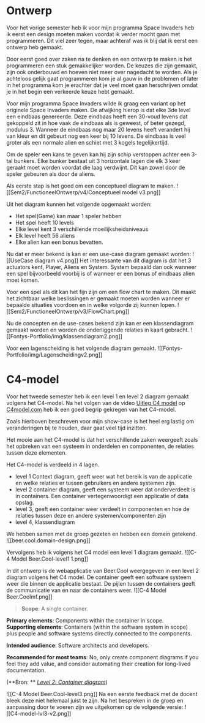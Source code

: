 # Ontwerp

Voor het vorige semester heb ik voor mijn programma Space Invaders heb ik eerst een design moeten maken voordat ik verder mocht gaan met programmeren.
Dit viel zeer tegen, maar achteraf was ik blij dat ik eerst een ontwerp heb gemaakt.

Door eerst goed over zaken na te denken en een ontwerp te maken is het programmeren een stuk gemakkelijker worden. De keuzes die zijn gemaakt, zijn ook onderbouwd en hoeven niet meer over nagedacht te worden.
Als je achteloos gelijk gaat programmeren kom je al gauw in de problemen of later in het programma kom je erachter dat je veel moet gaan herschrijven omdat je in het begin een verkeerde keuze hebt gemaakt.

Voor mijn programma Space Invaders wilde ik graag een variant op het originele Space Invaders maken. De afwijking hierop is dat elke 3de level een eindbaas genereerde. Deze eindbaas heeft een 30-voud levens dat gekoppeld zit in hoe vaak de eindbaas als is geweest, of beter gezegd, modulus 3.
Wanneer de eindbaas nog maar 20 levens heeft verandert hij van kleur en dit gebeurt nog een keer bij 10 levens. De eindbaas is veel groter als een normale alien en schiet met 3 kogels tegelijkertijd.

Om de speler een kans te geven kan hij zijn schip verstoppen achter een 3-tal bunkers. Elke bunker bestaat uit 3 horizontale lagen die elk 3 keer geraakt moet worden voordat die laag verdwijnt. Dit kan zowel door de speler gebeuren als door de aliens. 

Als eerste stap is het goed om een conceptueel diagram te maken.
![[Sem2/FunctioneelOntwerp/v4/Conceptueel model v3.png]]

Uit het diagram kunnen het volgende opgemaakt worden:
- Het spel(Game) kan maar 1 speler hebben
- Het spel heeft 10 levels
- Elke level kent 3 verschillende moeilijksheidsniveaus
- Elk level heeft 56 aliens
- Elke alien kan een bonus bevatten.

Nu dat er meer bekend is kan er een use-case diagram gemaakt worden:
![[UseCase diagram v4.png]]
Het interessante van dit diagram is dat het 3 actuators kent, Player, Aliens en System.
System bepaald dan ook wanneer een spel bijvoorbeeld voorbij is of wanneer er een bonus of eindbaas alien moet komen.

Voor een spel als dit kan het fijn zijn om een flow chart te maken. Dit maakt het zichtbaar welke beslissingen er gemaakt moeten worden wanneer er bepaalde situaties voordoen en in welke volgorde zij kunnen lopen.
![[Sem2/FunctioneelOntwerp/v3/FlowChart.png]]

Nu de concepten en de use-cases bekend zijn kan er een klassendiagram gemaakt worden en worden de onderliggende relaties in kaart gebracht.
![[Fontys-Portfolio/img/klassendiagram2.png]]

Voor een lagenscheiding is het volgende diagram gemaakt.
![[Fontys-Portfolio/img/Lagenscheidingv2.png]]

# C4-model
Voor het tweede semester heb ik een level 1 en level 2 diagram gemaakt volgens het C4-model. Na het volgen van de video [Uitleg C4 model](https://youtu.be/x2-rSnhpw0g) op [C4model.com](https://c4model.com/) heb ik een goed begrip gekregen van het C4-model.

Zoals hierboven beschreven voor mijn show-case is het heel erg lastig om veranderingen bij te houden, daar gaat veel tijd inzitten.

Het mooie aan het C4-model is dat het verschillende zaken weergeeft zoals het opbreken van een systeem in onderdelen en componenten, de relaties tussen deze elementen.

Het C4-model is verdeeld in 4 lagen.
- level 1 Context diagram, geeft weer wat het bereik is van de applicatie en welke relaties er tussen gebruikers en andere systemen zijn.
- level 2 container diagram, geeft een systeem weer dat onderverdeelt is in containers. Een container vertegenwoordigt een applicatie of data opslag.
- level 3, geeft een container weer verdeelt in componenten en hoe de relaties tussen deze en andere systemen/componenten zijn
- level 4, klassendiagram

We hebben samen met de groep gezeten en hebben een domein getekend.
![[beer.cool.domain-design.png]]

Vervolgens heb ik volgens het C4 model een level 1 diagram gemaakt.
![[C-4 Model Beer.Cool-level1 1.png]]

In dit ontwerp is de webapplicatie van Beer.Cool weergegeven in een level 2 diagram volgens het C4 model. De container geeft een software systeem weer die binnen de applicatie bestaat. De pijlen tussen de containers geeft de communicatie van en naar de containers weer.
![[C-4 Model Beer.Coolmf.png]]

>**Scope**: A single container.
>
**Primary elements**: Components within the container in scope.  
**Supporting elements**: Containers (within the software system in scope) plus people and software systems directly connected to the components.
>
**Intended audience**: Software architects and developers.
>
**Recommended for most teams**: No, only create component diagrams if you feel they add value, and consider automating their creation for long-lived documentation.

(**Bron: ** *[Level 2: Container diagram](https://c4model.com/#ContainerDiagram)*)

![[C-4 Model Beer.Cool-level3.png]]
Na een eerste feedback met de docent bleek deze niet helemaal juist te zijn.
Na het bespreken in de groep en aanpassing door te voeren zijn we uitgekomen op de volgende versie:
![[C4-model-lvl3-v2.png]]